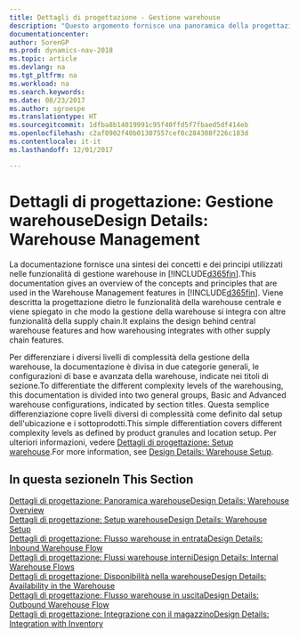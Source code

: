 ```yaml
---
title: Dettagli di progettazione - Gestione warehouse
description: "Questo argomento fornisce una panoramica della progettazione, dei concetti e dei principi alla base delle funzionalità di gestione warehouse in [!INCLUDE[d365fin](includes/d365fin_md.md)]."
documentationcenter: 
author: SorenGP
ms.prod: dynamics-nav-2018
ms.topic: article
ms.devlang: na
ms.tgt_pltfrm: na
ms.workload: na
ms.search.keywords: 
ms.date: 08/23/2017
ms.author: sgroespe
ms.translationtype: HT
ms.sourcegitcommit: 1dfba8b14019991c95f40ffd5f7fbaed5df414eb
ms.openlocfilehash: c2af8902f40b01307557cef0c284308f226c183d
ms.contentlocale: it-it
ms.lasthandoff: 12/01/2017

---
```

# <a name="design-details-warehouse-management"></a><span data-ttu-id="46fbd-103">Dettagli di progettazione: Gestione warehouse</span><span class="sxs-lookup"><span data-stu-id="46fbd-103">Design Details: Warehouse Management</span></span>
<span data-ttu-id="46fbd-104">La documentazione fornisce una sintesi dei concetti e dei principi utilizzati nelle funzionalità di gestione warehouse in [!INCLUDE[d365fin](includes/d365fin_md.md)].</span><span class="sxs-lookup"><span data-stu-id="46fbd-104">This documentation gives an overview of the concepts and principles that are used in the Warehouse Management features in [!INCLUDE[d365fin](includes/d365fin_md.md)].</span></span> <span data-ttu-id="46fbd-105">Viene descritta la progettazione dietro le funzionalità della warehouse centrale e viene spiegato in che modo la gestione della warehouse si integra con altre funzionalità della supply chain.</span><span class="sxs-lookup"><span data-stu-id="46fbd-105">It explains the design behind central warehouse features and how warehousing integrates with other supply chain features.</span></span>  

<span data-ttu-id="46fbd-106">Per differenziare i diversi livelli di complessità della gestione della warehouse, la documentazione è divisa in due categorie generali, le configurazioni di base e avanzata della warehouse, indicate nei titoli di sezione.</span><span class="sxs-lookup"><span data-stu-id="46fbd-106">To differentiate the different complexity levels of the warehousing, this documentation is divided into two general groups, Basic and Advanced warehouse configurations, indicated by section titles.</span></span> <span data-ttu-id="46fbd-107">Questa semplice differenziazione copre livelli diversi di complessità come definito dal setup dell'ubicazione e i sottoprodotti.</span><span class="sxs-lookup"><span data-stu-id="46fbd-107">This simple differentiation covers different complexity levels as defined by product granules and location setup.</span></span> <span data-ttu-id="46fbd-108">Per ulteriori informazioni, vedere [Dettagli di progettazione: Setup warehouse](design-details-warehouse-setup.md).</span><span class="sxs-lookup"><span data-stu-id="46fbd-108">For more information, see [Design Details: Warehouse Setup](design-details-warehouse-setup.md).</span></span>  

## <a name="in-this-section"></a><span data-ttu-id="46fbd-109">In questa sezione</span><span class="sxs-lookup"><span data-stu-id="46fbd-109">In This Section</span></span>  
[<span data-ttu-id="46fbd-110">Dettagli di progettazione: Panoramica warehouse</span><span class="sxs-lookup"><span data-stu-id="46fbd-110">Design Details: Warehouse Overview</span></span>](design-details-warehouse-overview.md)  
[<span data-ttu-id="46fbd-111">Dettagli di progettazione: Setup warehouse</span><span class="sxs-lookup"><span data-stu-id="46fbd-111">Design Details: Warehouse Setup</span></span>](design-details-warehouse-setup.md)  
[<span data-ttu-id="46fbd-112">Dettagli di progettazione: Flusso warehouse in entrata</span><span class="sxs-lookup"><span data-stu-id="46fbd-112">Design Details: Inbound Warehouse Flow</span></span>](design-details-inbound-warehouse-flow.md)  
[<span data-ttu-id="46fbd-113">Dettagli di progettazione: Flussi warehouse interni</span><span class="sxs-lookup"><span data-stu-id="46fbd-113">Design Details: Internal Warehouse Flows</span></span>](design-details-internal-warehouse-flows.md)  
[<span data-ttu-id="46fbd-114">Dettagli di progettazione: Disponibilità nella warehouse</span><span class="sxs-lookup"><span data-stu-id="46fbd-114">Design Details: Availability in the Warehouse</span></span>](design-details-availability-in-the-warehouse.md)  
[<span data-ttu-id="46fbd-115">Dettagli di progettazione: Flusso warehouse in uscita</span><span class="sxs-lookup"><span data-stu-id="46fbd-115">Design Details: Outbound Warehouse Flow</span></span>](design-details-outbound-warehouse-flow.md)  
[<span data-ttu-id="46fbd-116">Dettagli di progettazione: Integrazione con il magazzino</span><span class="sxs-lookup"><span data-stu-id="46fbd-116">Design Details: Integration with Inventory</span></span>](design-details-integration-with-inventory.md)

